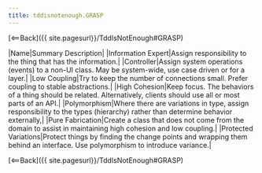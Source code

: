 ```yaml
---
title: tddisnotenough.GRASP
---
```

[<==Back]({{ site.pagesurl}}/TddIsNotEnough#GRASP)

|Name|Summary Description|
|Information Expert|Assign responsibility to the thing that has the information.|
|Controller|Assign system operations (events) to a non-UI class. May be system-wide, use case driven or for a layer.|
|Low Coupling|Try to keep the number of connections small. Prefer coupling to stable abstractions.|
|High Cohesion|Keep focus. The behaviors of a thing should be related. Alternatively, clients should use all or most parts of an API.|
|Polymorphism|Where there are variations in type, assign responsibility to the types (hierarchy) rather than determine behavior externally,|
|Pure Fabrication|Create a class that does not come from the domain to assist in maintaining high cohesion and low coupling.|
|Protected Variations|Protect things by finding the change points and wrapping them behind an interface. Use polymorphism to introduce variance.|

[<==Back]({{ site.pagesurl}}/TddIsNotEnough#GRASP)
